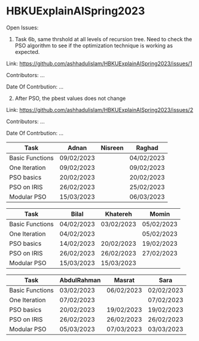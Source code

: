 # HBKUExplainAISpring2023

Open Issues:

1. Task 6b, same thrshold at all levels of recursion tree. Need to check the PSO algorithm to see if the optimization technique is working as expected.

Link: https://github.com/ashhadulislam/HBKUExplainAISpring2023/issues/1

Contributors: ...

Date Of Contrbution: ...

2. After PSO, the pbest values does not change

Link: https://github.com/ashhadulislam/HBKUExplainAISpring2023/issues/2

Contributors: ...

Date Of Contrbution: ...



| Task            | Adnan      | Nisreen | Raghad     |
| --------------- | ---------- | ------- | ---------- |
| Basic Functions | 09/02/2023 |         | 04/02/2023 |
| One Iteration   | 09/02/2023 |         | 09/02/2023 |
| PSO basics      | 20/02/2023 |         | 20/02/2023 |
| PSO on IRIS     | 26/02/2023 |         | 25/02/2023 |
| Modular PSO     | 15/03/2023 |         | 06/03/2023 |





| Task            | Bilal      | Khatereh  | Momin      |
| --------------- | ---------- | --------- | ---------- |
| Basic Functions | 04/02/2023 | 03/02/2023| 05/02/2023 |
| One Iteration   | 04/02/2023 |           | 05/02/2023 |
| PSO basics      | 14/02/2023 | 20/02/2023| 19/02/2023 |
| PSO on IRIS     | 26/02/2023 | 26/02/2023| 27/02/2023 |
| Modular PSO     | 15/03/2023 | 15/03/2023|            |



| Task            | AbdulRahman | Masrat     | Sara       |
| --------------- | ----------- | ---------- | ---------- |
| Basic Functions | 03/02/2023  | 06/02/2023 | 02/02/2023 |
| One Iteration   | 07/02/2023  |            | 07/02/2023 |
| PSO basics      | 20/02/2023  | 19/02/2023 | 19/02/2023 |
| PSO on IRIS     | 26/02/2023  | 26/02/2023 | 26/02/2023 |
| Modular PSO     | 05/03/2023  | 07/03/2023 | 03/03/2023 |



